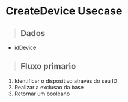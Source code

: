 # CreateDevice Usecase

> ## Dados
* idDevice

> ## Fluxo primario
1. Identificar o dispositivo através do seu ID
2. Realizar a exclusao da base
3. Retornar um booleano

